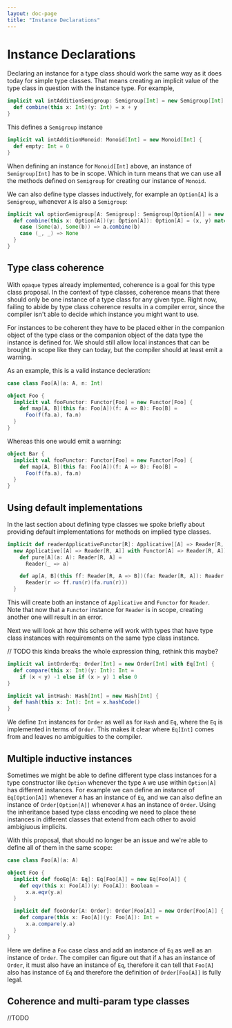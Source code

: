 ```yaml
---
layout: doc-page
title: "Instance Declarations"
---
```


# Instance Declarations

Declaring an instance for a type class should work the same way as it does today for simple type classes.
That means creating an implicit value of the type class in question with the instance type.
For example, 

```scala
implicit val intAdditionSemigroup: Semigroup[Int] = new Semigroup[Int] {
  def combine(this x: Int)(y: Int) = x + y
}
````

This defines a `Semigroup` instance


```scala
implicit val intAdditionMonoid: Monoid[Int] = new Monoid[Int] {
  def empty: Int = 0
}
```

When defining an instance for `Monoid[Int]` above, an instance of `Semigroup[Int]` has to be in scope.
Which in turn means that we can use all the methods defined on `Semigroup` for creating our instance of `Monoid`.

We can also define type classes inductively, for example an `Option[A]` is a `Semigroup`, whenever `A` is also a `Semigroup`:


```scala
implicit val optionSemigroup[A: Semigroup]: Semigroup[Option[A]] = new Semigroup[Option[A]] {
  def combine(this x: Option[A])(y: Option[A]): Option[A] = (x, y) match {
    case (Some(a), Some(b)) => a.combine(b)
    case (_, _) => None
  }
}
```


## Type class coherence

With `opaque` types already implemented, coherence is a goal for this type class proposal.
In the context of type classes, coherence means that there should only be one instance of a type class for any given type.
Right now, failing to abide by type class coherence results in a compiler error, since the compiler isn't able to decide which instance you might want to use.

For instances to be coherent they have to be placed either in the companion object of the type class or the companion object of the data type the instance is defined for.
We should still allow local instances that can be brought in scope like they can today, but the compiler should at least emit a warning.

As an example, this is a valid instance decleration:

```scala
case class Foo[A](a: A, n: Int)

object Foo {
  implicit val fooFunctor: Functor[Foo] = new Functor[Foo] {
    def map[A, B](this fa: Foo[A])(f: A => B): Foo[B] =
      Foo(f(fa.a), fa.n)
  }
}
```

Whereas this one would emit a warning:

```scala
object Bar {
  implicit val fooFunctor: Functor[Foo] = new Functor[Foo] {
    def map[A, B](this fa: Foo[A])(f: A => B): Foo[B] =
      Foo(f(fa.a), fa.n)
  }
}
```


## Using default implementations

In the last section about defining type classes we spoke briefly about providing default implementations for methods on implied type classes.

```scala
implicit def readerApplicativeFunctor[R]: Applicative[[A] => Reader[R, A]] =
  new Applicative[[A] => Reader[R, A]] with Functor[A] => Reader[R, A]] {
    def pure[A](a: A): Reader[R, A] =
      Reader(_ => a)

    def ap[A, B](this ff: Reader[R, A => B])(fa: Reader[R, A]): Reader[R, B] =
      Reader(r => ff.run(r)(fa.run(r)))
  }
```

This will create both an instance of `Applicative` and `Functor` for `Reader`.
Note that now that a `Functor` instance for `Reader` is in scope, creating another one will result in an error.

Next we will look at how this scheme will work with types that have type class instances with requirements on the same type class instance.


// TODO this kinda breaks the whole expression thing, rethink this maybe?
```scala
implicit val intOrderEq: Order[Int] = new Order[Int] with Eq[Int] {
  def compare(this x: Int)(y: Int): Int =
    if (x < y) -1 else if (x > y) 1 else 0
}

implicit val intHash: Hash[Int] = new Hash[Int] {
  def hash(this x: Int): Int = x.hashCode()
}
```

We define `Int` instances for `Order` as well as for `Hash` and `Eq`, where the `Eq` is implemented in terms of `Order`.
This makes it clear where `Eq[Int]` comes from and leaves no ambiguities to the compiler.

## Multiple inductive instances

Sometimes we might be able to define different type class instances for a type constructor like `Option` whenever the type `A` we use within `Option[A]` has different instances.
For example we can define an instance of `Eq[Option[A]]` whenever `A` has an instance of `Eq`, and we can also define an instance of `Order[Option[A]]` whenever `A` has an instance of `Order`.
Using the inheritance based type class encoding we need to place these instances in different classes that extend from each other to avoid ambigiuous implicits.

With this proposal, that should no longer be an issue and we're able to define all of them in the same scope:

```scala
case class Foo[A](a: A)

object Foo {
  implicit def fooEq[A: Eq]: Eq[Foo[A]] = new Eq[Foo[A]] {
    def eqv(this x: Foo[A])(y: Foo[A]): Boolean =
      x.a.eqv(y.a)
  }

  implicit def fooOrder[A: Order]: Order[Foo[A]] = new Order[Foo[A]] {
    def compare(this x: Foo[A])(y: Foo[A]): Int =
      x.a.compare(y.a)
  }
}
```

Here we define a `Foo` case class and add an instance of `Eq` as well as an instance of `Order`.
The compiler can figure out that if `A` has an instance of `Order`, it must also have an instance of `Eq`, therefore it can tell that `Foo[A]` also has instance of `Eq` and therefore the definition of `Order[Foo[A]]` is fully legal.


## Coherence and multi-param type classes

//TODO